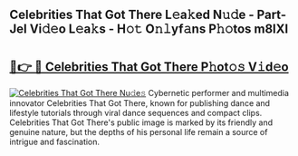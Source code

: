 ## Celebrities That Got There L𝚎a𝚔ed N𝚞𝚍e - Part-JeI Vi𝚍𝚎o L𝚎a𝚔s - H𝚘𝚝 O𝚗𝚕yf𝚊ns P𝚑𝚘tos m8IXI

# <h2><a href="http://kff5d5g.oniu.top/?m=Celebrities+That+Got+There">🔗👉 🔴 Celebrities That Got There P𝚑ot𝚘𝚜 V𝚒d𝚎o</a></h2>

[![Celebrities That Got There Nu𝚍e𝚜](https://i.imgur.com/0qMVB7G.gif)](http://kff5d5g.oniu.top/?m=Celebrities+That+Got+There)
Cybernetic performer and multimedia innovator Celebrities That Got There, known for publishing dance and lifestyle tutorials through viral dance sequences and compact clips. Celebrities That Got There's public image is marked by its friendly and genuine nature, but the depths of his personal life remain a source of intrigue and fascination.  
